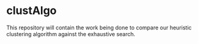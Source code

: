 clustAlgo
=========

This repository will contain the work being done to compare our heuristic clustering algorithm against the exhaustive search.